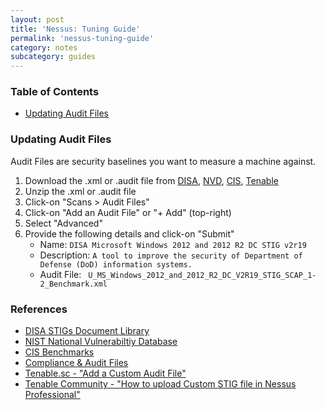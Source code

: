 ```yaml
---
layout: post
title: 'Nessus: Tuning Guide'
permalink: 'nessus-tuning-guide'
category: notes
subcategory: guides
---
```


### Table of Contents
* [Updating Audit Files](#updating-audit-files)

### Updating Audit Files
Audit Files are security baselines you want to measure a machine against. 
1. Download the .xml or .audit file from [DISA](https://public.cyber.mil/stigs/), [NVD](https://nvd.nist.gov/ncp/repository), [CIS](https://www.cisecurity.org/cis-benchmarks/), [Tenable](https://www.tenable.com/downloads/audit)
2. Unzip the .xml or .audit file
3. Click-on "Scans > Audit Files"
4. Click-on "Add an Audit File" or "+ Add" (top-right)
5. Select "Advanced"
6. Provide the following details and click-on "Submit"
    - Name: `DISA Microsoft Windows 2012 and 2012 R2 DC STIG v2r19`
    - Description: `A tool to improve the security of Department of Defense (DoD) information systems.`
    - Audit File: ` U_MS_Windows_2012_and_2012_R2_DC_V2R19_STIG_SCAP_1-2_Benchmark.xml`

### References
* [DISA STIGs Document Library](https://public.cyber.mil/stigs/)
* [NIST National Vulnerabiltiy Database](https://nvd.nist.gov/ncp/repository)
* [CIS Benchmarks](https://www.cisecurity.org/cis-benchmarks/)
* [Compliance & Audit Files](https://www.tenable.com/downloads/audit)
* [Tenable.sc - "Add a Custom Audit File"](https://docs.tenable.com/tenablesc/Content/AddCustomAuditFile.htm)
* [Tenable Community - "How to upload Custom STIG file in Nessus Professional"](https://community.tenable.com/s/feed/0D53a00006WYfAwCAL)
